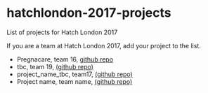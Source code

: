 # hatchlondon-2017-projects
List of projects for Hatch London 2017

If you are a team at Hatch London 2017, add your project to the list.

* Pregnacare, team 16, [github repo](https://github.com/RyanMaugin/Pregnacare)
* tbc, team 19, [(github repo)](https://github.com/kirstyhmcguire/hatch-template-project/)
* project_name_tbc, team17, [(github repo)](https://github.com/elenaras/hatch-template-project/) 
* Project name, team name, [(github repo)](https://github.com/...) 
